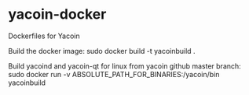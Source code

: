 # yacoin-docker
Dockerfiles for Yacoin

Build the docker image:
sudo docker build -t yacoinbuild .

Build yacoind and yacoin-qt for linux from yacoin github master branch:
sudo docker run -v ABSOLUTE_PATH_FOR_BINARIES:/yacoin/bin yacoinbuild
